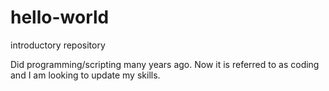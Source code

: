# hello-world
introductory repository

Did programming/scripting many years ago.  Now it is referred to as coding and I am looking to update my skills.

